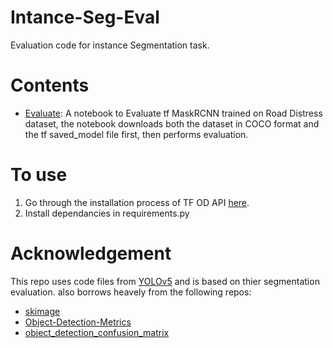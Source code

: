 # Intance-Seg-Eval
Evaluation code for instance Segmentation task.

# Contents
- [Evaluate](https://github.com/Abd-elr4hman/Intance-Seg-Eval/blob/main/Evaluate.ipynb): A notebook to Evaluate tf MaskRCNN trained on Road Distress dataset, the notebook downloads both the dataset in COCO format and the tf saved_model file first, then performs evaluation. 

# To use
1. Go through the installation process of TF OD API [here](https://github.com/tensorflow/models/blob/master/research/object_detection/g3doc/tf2.md).
2. Install dependancies in requirements.py

# Acknowledgement
This repo uses code files from [YOLOv5](https://github.com/ultralytics/yolov5) and is based on thier segmentation evaluation.
also borrows heavely from the following repos:
- [skimage](https://github.com/scikit-image/scikit-image/blob/main/skimage/draw/_polygon2mask.py)
- [Object-Detection-Metrics](https://github.com/rafaelpadilla/Object-Detection-Metrics)
- [object_detection_confusion_matrix](https://github.com/kaanakan/object_detection_confusion_matrix)
